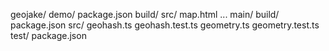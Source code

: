 geojake/
    demo/
        package.json
        build/
        src/
            map.html
            ...
    main/
        build/
        package.json
        src/
            geohash.ts
            geohash.test.ts
            geometry.ts
            geometry.test.ts
        test/
    package.json
